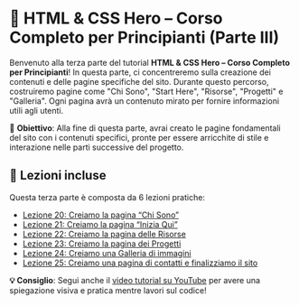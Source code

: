 # 🚀 HTML & CSS Hero – Corso Completo per Principianti (Parte III)

Benvenuto alla terza parte del tutorial **HTML & CSS Hero – Corso Completo per Principianti**!
In questa parte, ci concentreremo sulla creazione dei contenuti e delle pagine specifiche del sito. Durante questo percorso, costruiremo pagine come "Chi Sono", "Start Here", "Risorse", "Progetti" e "Galleria". Ogni pagina avrà un contenuto mirato per fornire informazioni utili agli utenti.

🎯 **Obiettivo**: Alla fine di questa parte, avrai creato le pagine fondamentali del sito con i contenuti specifici, pronte per essere arricchite di stile e interazione nelle parti successive del progetto.

## 📘 Lezioni incluse

Questa terza parte è composta da 6 lezioni pratiche:

* [Lezione 20: Creiamo la pagina “Chi Sono”](https://github.com/sasadangelo/html-hero/tree/master/part-3/lesson-20)
* [Lezione 21: Creiamo la pagina “Inizia Qui”](https://github.com/sasadangelo/html-hero/tree/master/part-3/lesson-21)
* [Lezione 22: Creiamo la pagina delle Risorse](https://github.com/sasadangelo/html-hero/tree/master/part-3/lesson-22)
* [Lezione 23: Creiamo la pagina dei Progetti](https://github.com/sasadangelo/html-hero/tree/master/part-3/lesson-23)
* [Lezione 24: Creiamo una Galleria di immagini](https://github.com/sasadangelo/html-hero/tree/master/part-3/lesson-24)
* [Lezione 25: Creiamo una pagina di contatti e finalizziamo il sito](https://github.com/sasadangelo/html-hero/tree/master/part-3/lesson-25)

**💡 Consiglio**: Segui anche il [video tutorial su YouTube](https://www.youtube.com/watch?v=cNk0bVEMb3U) per avere una spiegazione visiva e pratica mentre lavori sul codice!